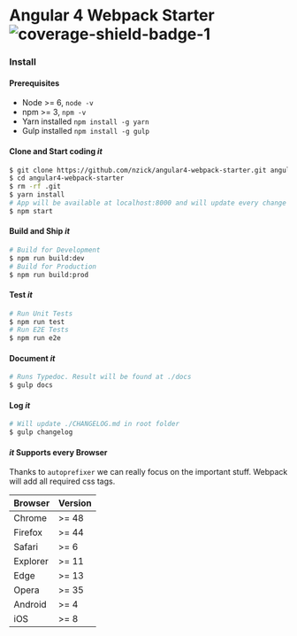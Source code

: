 # Angular 4 Webpack Starter ![coverage-shield-badge-1](https://img.shields.io/badge/coverage-100%25-brightgreen.svg)

### Install

#### Prerequisites

- Node >= 6, `node -v`
- npm >= 3, `npm -v`
- Yarn installed `npm install -g yarn`
- Gulp installed `npm install -g gulp`

#### Clone and Start coding _it_

```sh
$ git clone https://github.com/nzick/angular4-webpack-starter.git angular4-webpack-starter
$ cd angular4-webpack-starter
$ rm -rf .git
$ yarn install
# App will be available at localhost:8000 and will update every change you made
$ npm start
```

#### Build and Ship _it_

```sh
# Build for Development
$ npm run build:dev
# Build for Production
$ npm run build:prod
```

#### Test _it_

```sh
# Run Unit Tests
$ npm run test
# Run E2E Tests
$ npm run e2e
```

#### Document _it_

```sh
# Runs Typedoc. Result will be found at ./docs
$ gulp docs
```

#### Log _it_

```sh
# Will update ./CHANGELOG.md in root folder
$ gulp changelog
```

#### _it_ Supports every Browser

Thanks to `autoprefixer` we can really focus on the important stuff.
Webpack will add all required css tags.

| Browser | Version |
| :--- | :--- |
| Chrome | >= 48 |
| Firefox | >= 44 |
| Safari | >= 6 |
| Explorer | >= 11 |
| Edge | >= 13 |
| Opera | >= 35 |
| Android | >= 4|
| iOS | >= 8 |


